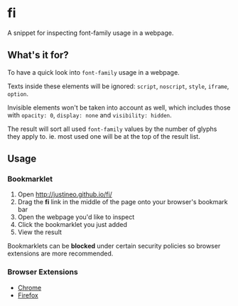 # fi

A snippet for inspecting font-family usage in a webpage.

## What's it for?

To have a quick look into `font-family` usage in a webpage.

Texts inside these elements will be ignored: `script`, `noscript`, `style`, `iframe`, `option`.

Invisible elements won't be taken into account as well, which includes those with `opacity: 0`, `display: none` and `visibility: hidden`.

The result will sort all used `font-family` values by the number of glyphs they apply to. ie. most used one will be at the top of the result list.

## Usage

### Bookmarklet

1. Open http://justineo.github.io/fi/
2. Drag the **fi** link in the middle of the page onto your browser's bookmark bar
3. Open the webpage you'd like to inspect
4. Click the bookmarklet you just added
5. View the result

Bookmarklets can be **blocked** under certain security policies so browser extensions are more recommended.

### Browser Extensions

* [Chrome](https://chrome.google.com/webstore/detail/fi/ijieejlhfllnijjknojcklolfjllhknd)
* [Firefox](https://addons.mozilla.org/zh-CN/firefox/addon/fi/)

